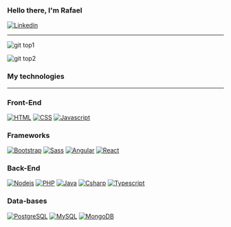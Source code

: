 ### Hello there, I'm Rafael 


[![Linkedin](https://img.shields.io/badge/LinkedIn-0077B5?style=for-the-badge&logo=linkedin&logoColor=white)](https://www.linkedin.com/in/rafael-lopes-do-nascimento-517a22247)

<hr>

  
  ![git top1](	https://github-readme-stats.vercel.app/api?username=RafaelLopesDoNascimento&theme=blue-green)
  
![git top2](https://github-readme-stats.vercel.app/api/top-langs/?username=RafaelLopesDoNascimento&theme=blue-green)





### My technologies 

<hr/>

### Front-End

[ ![HTML](https://img.shields.io/badge/HTML5-E34F26?style=for-the-badge&logo=html5&logoColor=white
)](https://github.com/RafaelLopesDoNascimento)
[![CSS](https://img.shields.io/badge/CSS3-1572B6?style=for-the-badge&logo=css3&logoColor=white)](https://github.com/RafaelLopesDoNascimento)
[![Javascript](https://img.shields.io/badge/JavaScript-323330?style=for-the-badge&logo=javascript&logoColor=F7DF1E)](https://github.com/RafaelLopesDoNascimento)

### Frameworks

[![Bootstrap](https://img.shields.io/badge/Bootstrap-563D7C?style=for-the-badge&logo=bootstrap&logoColor=white)](https://github.com/RafaelLopesDoNascimento)
[![Sass](https://img.shields.io/badge/Sass-CC6699?style=for-the-badge&logo=sass&logoColor=white)](https://github.com/RafaelLopesDoNascimento)
[![Angular](https://img.shields.io/badge/Angular-DD0031?style=for-the-badge&logo=angular&logoColor=white)](https://github.com/RafaelLopesDoNascimento)
[![React](https://img.shields.io/badge/React-20232A?style=for-the-badge&logo=react&logoColor=61DAFB)](https://github.com/RafaelLopesDoNascimento)

### Back-End

[![Nodejs](https://img.shields.io/badge/Node.js-43853D?style=for-the-badge&logo=node.js&logoColor=white)](https://github.com/RafaelLopesDoNascimento)
[![PHP](https://img.shields.io/badge/PHP-777BB4?style=for-the-badge&logo=php&logoColor=white)](https://github.com/RafaelLopesDoNascimento)
[![Java](https://img.shields.io/badge/Java-ED8B00?style=for-the-badge&logo=openjdk&logoColor=white)](https://github.com/RafaelLopesDoNascimento)
[![Csharp](https://img.shields.io/badge/C%23-239120?style=for-the-badge&logo=c-sharp&logoColor=white)](https://github.com/RafaelLopesDoNascimento)
[![Typescript](https://img.shields.io/badge/TypeScript-007ACC?style=for-the-badge&logo=typescript&logoColor=white)](https://github.com/RafaelLopesDoNascimento)

### Data-bases
[![PostgreSQL](https://img.shields.io/badge/PostgreSQL-316192?style=for-the-badge&logo=postgresql&logoColor=white)](https://github.com/RafaelLopesDoNascimento)
[![MySQL](https://img.shields.io/badge/MySQL-00000F?style=for-the-badge&logo=mysql&logoColor=white)](https://github.com/RafaelLopesDoNascimento)
[![MongoDB](https://img.shields.io/badge/MongoDB-4EA94B?style=for-the-badge&logo=mongodb&logoColor=white)](https://github.com/RafaelLopesDoNascimento)
